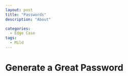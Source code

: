 ```yaml
---
layout: post
title: "Passwords"
description: "About"

categories:
  - Edge Case
tags:
  - Mild
---
```


# Generate a Great Password


